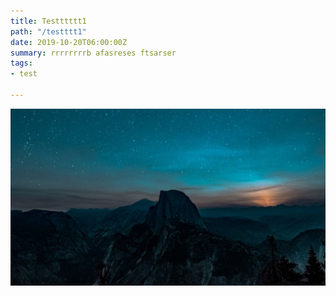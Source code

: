 ```yaml
---
title: Testttttt1
path: "/testttt1"
date: 2019-10-20T06:00:00Z
summary: rrrrrrrrb afasreses ftsarser
tags:
- test

---
```

![](./images/blog_bg_1.jpg)